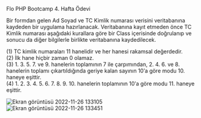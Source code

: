 Flo PHP Bootcamp 4. Hafta Ödevi 

Bir formdan gelen Ad Soyad ve TC Kimlik numarası verisini veritabanına kaydeden bir uygulama hazırlanacak.
Veritabanına kayıt etmeden önce TC Kimlik numarası aşağıdaki kurallara göre bir Class içerisinde 
doğrulanıp ve sonucu da diğer bilgilerle birlikte veritabanına kaydedilecek.

(1) TC kimlik numaraları 11 hanelidir ve her hanesi rakamsal değerdedir.<br>
(2) İlk hane hiçbir zaman 0 olamaz.<br>
(3) 1. 3. 5. 7. ve 9. hanelerin toplamının 7 ile çarpımından, 2. 4. 6. ve 8. hanelerin toplamı çıkartıldığında 
geriye kalan sayının 10ʹa göre modu 10. haneye eşittir.<br>
(4) 1. 2. 3. 4. 5. 6. 7. 8. 9. 10. hanelerin toplamının 10ʹa göre modu 11. haneye eşittir.<br>

![Ekran görüntüsü 2022-11-26 133105](https://user-images.githubusercontent.com/117185732/204084539-a5d4566a-367c-42ce-bdbc-93eecf59c4c2.png)
![Ekran görüntüsü 2022-11-26 133451](https://user-images.githubusercontent.com/117185732/204084538-a7dcc24d-d5aa-4ae6-ab8c-52de565fd6d2.png)

